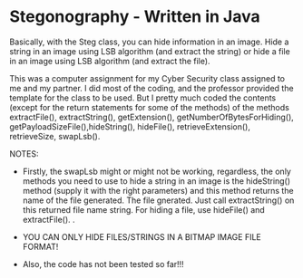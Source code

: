 # Stegonography - Written in Java
Basically, with the Steg class, you can hide information in an image. Hide a string in an image using LSB algorithm (and extract the string) or hide a file in an image using LSB algorithm (and extract the file). 

This was a computer assignment for my Cyber Security class assigned to me and my partner. I did most of the coding, and the professor provided the template for the class to be used. But I pretty much coded the contents (except for the return statements for some of the methods) of the methods extractFile(), extractString(), getExtension(), getNumberOfBytesForHiding(), getPayloadSizeFile(),hideString(), hideFile(), retrieveExtension(), retrieveSize, swapLsb(). 

NOTES: 
  - Firstly, the swapLsb might or might not be working, regardless, the only methods you need to use to hide a string in an image is the hideString() method (supply it with the right parameters) and this method returns the name of the file generated. The file gnerated. Just call extractString() on this returned file name string. For hiding a file, use hideFile() and extractFile().
.
  - YOU CAN ONLY HIDE FILES/STRINGS IN A BITMAP IMAGE FILE FORMAT!

  - Also, the code has not been tested so far!!!
